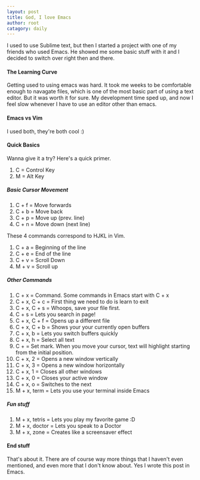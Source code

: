 ```yaml
---
layout: post
title: God, I love Emacs
author: root
catagory: daily
---
```


I used to use Sublime text, but then I started a project with one of my friends who used Emacs. He showed me some basic stuff with it and I decided to switch over right then and there. 

#### The Learning Curve

Getting used to using emacs was hard. It took me weeks to be comfortable enough to navagate files, which is one of the most basic part of using a text editor. But it was worth it for sure. My development time sped up, and now I feel slow whenever I have to use an editor other than emacs. 

#### Emacs vs Vim

I used both, they're both cool :)

#### Quick Basics

Wanna give it a try? Here's a quick primer. 

1. C = Control Key
2. M = Alt Key

##### Basic Cursor Movement

1. C + f = Move forwards 
2. C + b = Move back
3. C + p = Move up (prev. line)
4. C + n = Move down (next line)

These 4 commands correspond to HJKL in Vim.

1. C + a = Beginning of the line
1. C + e = End of the line
1. C + v = Scroll Down
1. M + v = Scroll up

##### Other Commands

1. C + x = Command. Some commands in Emacs start with C + x
1. C + x, C + c = First thing we need to do is learn to exit
1. C + x, C + s = Whoops, save your file first.
1. C + s = Lets you search in page!
1. C + x, C + f = Opens up a  different file
1. C + x, C + b = Shows your your currently open buffers
1. C + x, b = Lets you switch buffers quickly
1. C + x, h = Select all text
1. C + <spacebar> = Set mark. When you move your cursor, text will highlight starting from the initial position.
1. C + x, 2 = Opens a new window vertically
1. C + x, 3 = Opens a new window horizontally
1. C + x, 1 = Closes all other windows
1. C + x, 0 = Closes your active window
1. C + x, o = Switches to the next
1. M + x, term = Lets you use your terminal inside Emacs 

##### Fun stuff

1. M + x, tetris = Lets you play my favorite game :D
1. M + x, doctor = Lets you speak to a Doctor
1. M + x, zone = Creates like a screensaver effect

#### End stuff

That's about it. There are of course way more things that I haven't even mentioned, and even more that I don't know about. Yes I wrote this post in Emacs.

 

